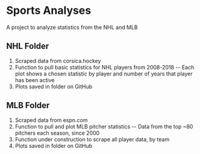 # Sports Analyses
A project to analyze statistics from the NHL and MLB

## NHL Folder
1. Scraped data from corsica.hockey
2. Function to pull basic statistics for NHL players from 2008-2018
  -- Each plot shows a chosen statistic by player and number of years that player has been active
3. Plots saved in folder on GitHub

## MLB Folder
1. Scraped data from espn.com
2. Function to pull and plot MLB pitcher statistics
  -- Data from the top ~80 pitchers each season, since 2000
3. Function under construction to scrape all player data, by team
4. Plots saved in folder on GitHub